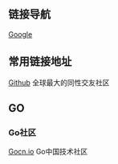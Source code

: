 ## 链接导航

[Google](https://www.google.com)

## 常用链接地址

[Github](https://github.com/) 全球最大的同性交友社区

## GO

### Go社区

[Gocn.io](https://gocn.io/) Go中国技术社区
